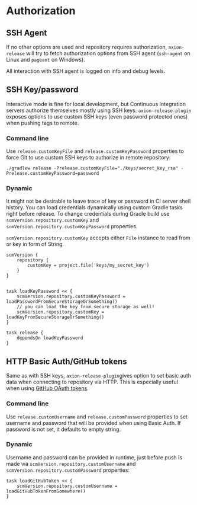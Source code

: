# Authorization

## SSH Agent

If no other options are used and repository requires authorization, `axion-release`
will try to fetch authorization options from SSH agent (`ssh-agent` on Linux and `pageant` on Windows).

All interaction with SSH agent is logged on info and debug levels.

## SSH Key/password

Interactive mode is fine for local development, but Continuous
Integration servers authorize themselves mostly using SSH keys.
`axion-release-plugin` exposes options to use custom SSH keys (even
password protected ones) when pushing tags to remote.

### Command line

Use `release.customKeyFile` and `release.customKeyPassword` properties
to force Git to use custom SSH keys to authorize in remote repository:

    ./gradlew release -Prelease.customKeyFile="./keys/secret_key_rsa" -Prelease.customKeyPassword=password

### Dynamic

It might not be desirable to leave trace of key or password in CI server
shell history. You can load credentials dynamically using custom Gradle
tasks right before release. To change credentials during Gradle build
use `scmVersion.repository.customKey` and
`scmVersion.repository.customKeyPassword` properties.

`scmVersion.repository.customKey` accepts either `File` instance to read
from or key in form of String.

    scmVersion {
        repository {
            customKey = project.file('keys/my_secret_key')
        }
    }


    task loadKeyPassword << {
        scmVersion.repository.customKeyPassword = loadPasswordFromSecureStorageOrSomething()
        // you can load the key from secure storage as well!
        scmVersion.repository.customKey = loadKeyFromSecureStorageOrSomething()
    }

    task release {
        dependsOn loadKeyPassword
    }

## HTTP Basic Auth/GitHub tokens

Same as with SSH keys, `axion-release-plugin`gives option to set basic
auth data when connecting to repository via HTTP. This is especially
useful when using [GitHub OAuth
tokens](https://help.github.com/articles/git-automation-with-oauth-tokens/).

### Command line

Use `release.customUsername` and `release.customPassword` properties to
set username and password that will be provided when using Basic Auth.
If password is not set, it defaults to empty string.

### Dynamic

Username and password can be provided in runtime, just before push is
made via `scmVersion.repository.customUsername` and
`scmVersion.repository.customPassword` properties:

    task loadGitHubToken << {
        scmVersion.repository.customUsername = loadGitHubTokenFromSomewhere()
    }
